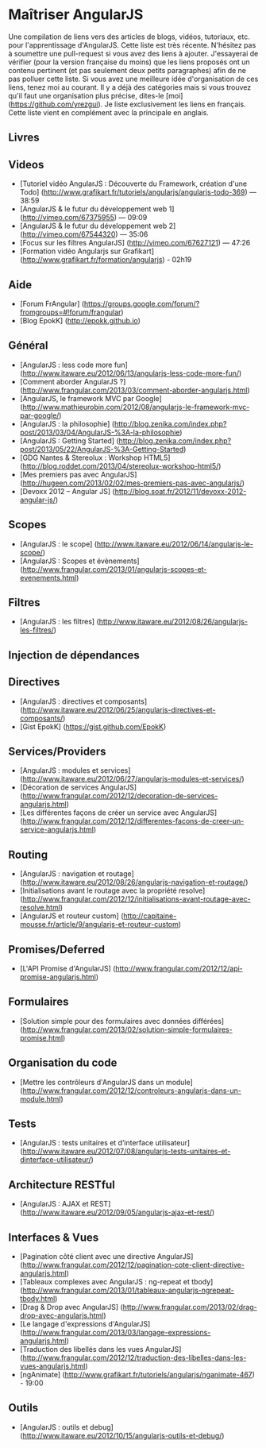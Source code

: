 Maîtriser AngularJS
===================

Une compilation de liens vers des articles de blogs, vidéos, tutoriaux, etc. pour l'apprentissage d'AngularJS.
Cette liste est très récente.
N'hésitez pas à soumettre une pull-request si vous avez des liens à ajouter.
J'essayerai de vérifier (pour la version française du moins) que les liens proposés ont un contenu pertinent (et pas seulement deux petits paragraphes) afin de ne pas polluer cette liste.
Si vous avez une meilleure idée d'organisation de ces liens, tenez moi au courant.
Il y a déjà des catégories mais si vous trouvez qu'il faut une organisation plus précise, dites-le [moi] (https://github.com/yrezgui).
Je liste exclusivement les liens en français. Cette liste vient en complément avec la principale en anglais.

## Livres

## Videos
* [Tutoriel vidéo AngularJS : Découverte du Framework, création d'une Todo] (http://www.grafikart.fr/tutoriels/angularjs/angularjs-todo-369) — 38:59
* [AngularJS & le futur du développement web 1] (http://vimeo.com/67375955) — 09:09
* [AngularJS & le futur du développement web 2] (http://vimeo.com/67544320) — 35:06
* [Focus sur les filtres AngularJS] (http://vimeo.com/67627121) — 47:26
* [Formation vidéo Angularjs sur Grafikart] (http://www.grafikart.fr/formation/angularjs) - 02h19

## Aide
* [Forum FrAngular] (https://groups.google.com/forum/?fromgroups=#!forum/frangular)
* [Blog EpokK] (http://epokk.github.io)

## Général
* [AngularJS : less code more fun] (http://www.itaware.eu/2012/06/13/angularjs-less-code-more-fun/)
* [Comment aborder AngularJS ?] (http://www.frangular.com/2013/03/comment-aborder-angularjs.html)
* [AngularJS, le framework MVC par Google] (http://www.mathieurobin.com/2012/08/angularjs-le-framework-mvc-par-google/)
* [AngularJS : la philosophie] (http://blog.zenika.com/index.php?post/2013/03/04/AngularJS-%3A-la-philosophie)
* [AngularJS : Getting Started] (http://blog.zenika.com/index.php?post/2013/05/22/AngularJS-%3A-Getting-Started)
* [GDG Nantes & Stereolux : Workshop HTML5] (http://blog.roddet.com/2013/04/stereolux-workshop-html5/)
* [Mes premiers pas avec AngularJS] (http://hugeen.com/2013/02/02/mes-premiers-pas-avec-angularjs/)
* [Devoxx 2012 – Angular JS] (http://blog.soat.fr/2012/11/devoxx-2012-angular-js/)

## Scopes
* [AngularJS : le scope] (http://www.itaware.eu/2012/06/14/angularjs-le-scope/)
* [AngularJS : Scopes et évènements] (http://www.frangular.com/2013/01/angularjs-scopes-et-evenements.html)

## Filtres
* [AngularJS : les filtres] (http://www.itaware.eu/2012/08/26/angularjs-les-filtres/)

## Injection de dépendances

## Directives
* [AngularJS : directives et composants] (http://www.itaware.eu/2012/06/25/angularjs-directives-et-composants/)
* [Gist EpokK] (https://gist.github.com/EpokK)

## Services/Providers
* [AngularJS : modules et services] (http://www.itaware.eu/2012/06/27/angularjs-modules-et-services/)
* [Décoration de services AngularJS] (http://www.frangular.com/2012/12/decoration-de-services-angularjs.html)
* [Les différentes façons de créer un service avec AngularJS] (http://www.frangular.com/2012/12/differentes-facons-de-creer-un-service-angularjs.html)

## Routing
* [AngularJS : navigation et routage] (http://www.itaware.eu/2012/08/26/angularjs-navigation-et-routage/)
* [Initialisations avant le routage avec la propriété resolve] (http://www.frangular.com/2012/12/initialisations-avant-routage-avec-resolve.html)
* [AngularJS et routeur custom] (http://capitaine-mousse.fr/article/9/angularjs-et-routeur-custom)

## Promises/Deferred
* [L'API Promise d'AngularJS] (http://www.frangular.com/2012/12/api-promise-angularjs.html)

## Formulaires
* [Solution simple pour des formulaires avec données différées] (http://www.frangular.com/2013/02/solution-simple-formulaires-promise.html)

## Organisation du code
* [Mettre les contrôleurs d'AngularJS dans un module] (http://www.frangular.com/2012/12/controleurs-angularjs-dans-un-module.html)

## Tests
* [AngularJS : tests unitaires et d’interface utilisateur] (http://www.itaware.eu/2012/07/08/angularjs-tests-unitaires-et-dinterface-utilisateur/)

## Architecture RESTful
* [AngularJS : AJAX et REST] (http://www.itaware.eu/2012/09/05/angularjs-ajax-et-rest/)

## Interfaces & Vues
* [Pagination côté client avec une directive AngularJS] (http://www.frangular.com/2012/12/pagination-cote-client-directive-angularjs.html)
* [Tableaux complexes avec AngularJS : ng-repeat et tbody] (http://www.frangular.com/2013/01/tableaux-angularjs-ngrepeat-tbody.html)
* [Drag & Drop avec AngularJS] (http://www.frangular.com/2013/02/drag-drop-avec-angularjs.html)
* [Le langage d'expressions d'AngularJS] (http://www.frangular.com/2013/03/langage-expressions-angularjs.html)
* [Traduction des libellés dans les vues AngularJS] (http://www.frangular.com/2012/12/traduction-des-libelles-dans-les-vues-angularjs.html)
* [ngAnimate] (http://www.grafikart.fr/tutoriels/angularjs/nganimate-467) - 19:00

## Outils
* [AngularJS : outils et debug] (http://www.itaware.eu/2012/10/15/angularjs-outils-et-debug/)



